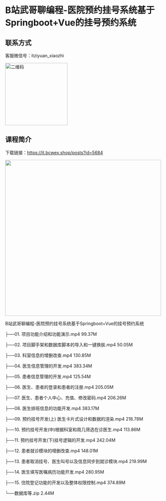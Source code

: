# B站武哥聊编程-医院预约挂号系统基于Springboot+Vue的挂号预约系统

## 联系方式

客服微信号：itziyuan_xiaozhi

<img src="https://ziyuanyun.oss-cn-guangzhou.aliyuncs.com/common/20240614073449/666b82192834a.jpg" width="200" height="200" alt="二维码">

## 课程简介

下载链接：https://it.bcwex.shop/posts?id=5684

<img src="https://ziyuanyun.oss-cn-guangzhou.aliyuncs.com/yun/20241201164217/674c21690a5be.jpg" width="500" alt="">

  

 B站武哥聊编程-医院预约挂号系统基于Springboot+Vue的挂号预约系统

 ├──01. 项目功能介绍和功能演示.mp4 99.37M

 ├──02. 项目脚手架和数据库脚本的导入和一键换肤.mp4 50.05M

 ├──03. 科室信息的增删改查.mp4 130.85M

 ├──04. 医生信息管理的开发.mp4 383.34M

 ├──05. 患者信息管理的开发.mp4 125.54M

 ├──06. 医生、患者的登录和患者的注册.mp4 205.05M

 ├──07. 医生、患者个人中心、充值、修改密码.mp4 206.26M

 ├──08. 医生排班信息的功能开发.mp4 383.17M

 ├──09. 预约挂号开发(上) 医生卡片式设计和数据的渲染.mp4 218.78M

 ├──10. 预约挂号开发(中)根据科室和周几筛选在诊医生.mp4 113.86M

 ├──11. 预约挂号开发(下)挂号逻辑的开发.mp4 242.04M

 ├──12. 患者就诊模块的增删改查.mp4 148.01M

 ├──13. 患者取消挂号、医生叫号以及信息同步到就诊模块.mp4 219.99M

 ├──14. 医生填写医嘱病历功能开发.mp4 280.95M

 ├──15. 住院登记功能的开发以及整体权限控制.mp4 374.89M

 └──数据库等.zip 2.44M

  